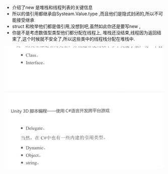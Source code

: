 + 介绍了new 是堆栈和线程列表的关键信息
+ 所以的值引用都继承自Systeam.Value.type ,而且他们是隐式封闭的,所以不可能接受继承
+ struct 和枚举他们都是值引用,没想到吧,虽然如此你还是要写new ,
+ 你是不是考虑数值型类型他们都分配在线程上, 堆栈还没结束,线程因为返回结束了,这个时候就不安全了,所以这些类中的线程栈分配在堆栈中.
  
![](2023-03-03-22-28-37.png)